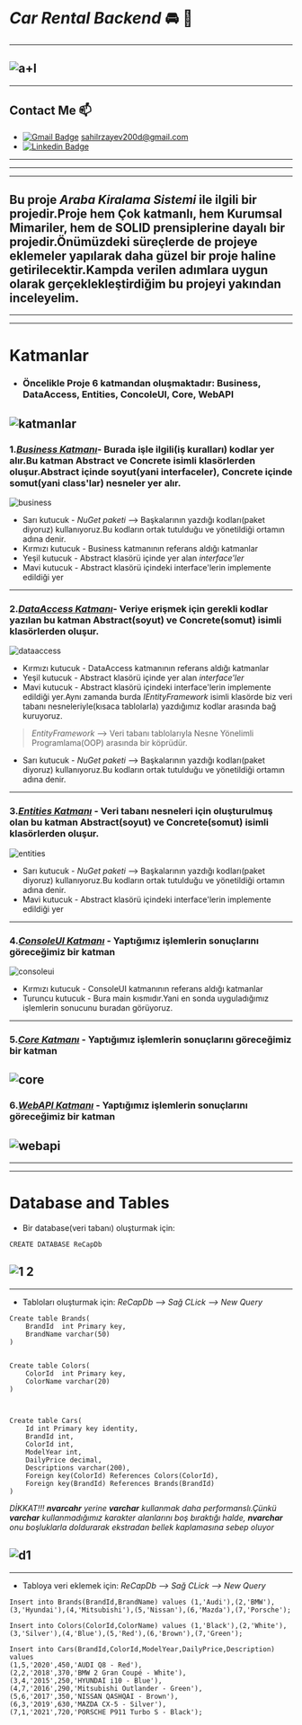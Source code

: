 # *Car Rental Backend* :oncoming_automobile: :key:
---
![a+l](https://user-images.githubusercontent.com/58303745/115148240-bf865d00-a06f-11eb-8b97-ef5cfe732973.png)
---
---
## Contact Me 📫
- [![Gmail Badge](https://img.shields.io/badge/Gmail-D14836?style=for-the-badge&logo=gmail&logoColor=white)](sahilrzayev200d@gmail.com) sahilrzayev200d@gmail.com
- [![Linkedin Badge](https://img.shields.io/badge/sahilrzayev-follow%20on%20linkedin-blue?style=for-the-badge&logo=linkedin)](https://www.linkedin.com/in/sahilrzayev)
---
---
---
**Bu proje _Araba Kiralama Sistemi_ ile ilgili bir projedir.Proje hem Çok katmanlı, hem Kurumsal Mimariler, hem de SOLID prensiplerine dayalı bir projedir.Önümüzdeki süreçlerde de projeye eklemeler yapılarak daha güzel bir proje haline getirilecektir.Kampda verilen adımlara uygun olarak gerçeklekleştirdiğim bu projeyi yakından inceleyelim.**
---
---
---

# Katmanlar
* ### Öncelikle Proje 6 katmandan oluşmaktadır: Business, DataAccess, Entities, ConcoleUI, Core, WebAPI
![katmanlar](https://user-images.githubusercontent.com/58303745/115146995-0bce9e80-a06a-11eb-9373-54860d150a44.jpg)
---
### 1.<a href="https://github.com/rzayevsahil/ReCapProject/tree/master/Business" target="blank">_Business Katmanı_</a>- Burada işle ilgili(iş kuralları) kodlar yer alır.Bu katman Abstract ve Concrete isimli klasörlerden oluşur.Abstract içinde soyut(yani interfaceler), Concrete içinde somut(yani class'lar) nesneler yer alır.

![business](https://user-images.githubusercontent.com/58303745/115147010-17ba6080-a06a-11eb-8fd3-8518254dfef7.png)
* Sarı kutucuk - *NuGet paketi* --> Başkalarının yazdığı kodları(paket diyoruz) kullanıyoruz.Bu kodların ortak tutulduğu ve yönetildiği ortamın adına denir.
* Kırmızı kutucuk - Business katmanının referans aldığı katmanlar
* Yeşil kutucuk - Abstract klasörü içinde yer alan _interface'ler_
* Mavi kutucuk - Abstract klasörü içindeki interface'lerin implemente edildiği yer
---
### 2.<a href="https://github.com/rzayevsahil/ReCapProject/tree/master/DataAccess" target="blank">_DataAccess Katmanı_</a>- Veriye erişmek için gerekli kodlar yazılan bu katman Abstract(soyut) ve Concrete(somut) isimli klasörlerden oluşur.

![dataaccess](https://user-images.githubusercontent.com/58303745/115146973-f8233800-a069-11eb-82f1-4752640737db.png)
* Kırmızı kutucuk - DataAccess katmanının referans aldığı katmanlar
* Yeşil kutucuk - Abstract klasörü içinde yer alan _interface'ler_
* Mavi kutucuk - Abstract klasörü içindeki interface'lerin implemente edildiği yer.Aynı zamanda burda _IEntityFramework_ isimli klasörde biz veri tabanı nesneleriyle(kısaca tablolarla) yazdığımız kodlar arasında bağ kuruyoruz. 
> _EntityFramework_ --> Veri tabanı tablolarıyla Nesne Yönelimli Programlama(OOP) arasında bir köprüdür.
* Sarı kutucuk - *NuGet paketi* --> Başkalarının yazdığı kodları(paket diyoruz) kullanıyoruz.Bu kodların ortak tutulduğu ve yönetildiği ortamın adına denir. 
---
### 3.<a href="https://github.com/rzayevsahil/ReCapProject/tree/master/Entities" target="blank">_Entities Katmanı_</a> - Veri tabanı nesneleri için oluşturulmuş olan bu katman Abstract(soyut) ve Concrete(somut) isimli klasörlerden oluşur.
![entities](https://user-images.githubusercontent.com/58303745/115147407-e04cb380-a06b-11eb-9a47-6df5a980714f.png)
* Sarı kutucuk - *NuGet paketi* --> Başkalarının yazdığı kodları(paket diyoruz) kullanıyoruz.Bu kodların ortak tutulduğu ve yönetildiği ortamın adına denir. 
* Mavi kutucuk - Abstract klasörü içindeki interface'lerin implemente edildiği yer
---
### 4.<a href="https://github.com/rzayevsahil/ReCapProject/tree/master/ConsoleUI" target="blank">_ConsoleUI Katmanı_</a> - Yaptığımız işlemlerin sonuçlarını göreceğimiz bir katman
![consoleui](https://user-images.githubusercontent.com/58303745/115147011-1852f700-a06a-11eb-988e-51fc72e20ef9.png)
* Kırmızı kutucuk - ConsoleUI katmanının referans aldığı katmanlar
* Turuncu kutucuk - Bura main kısmıdır.Yani en sonda uyguladığımız işlemlerin sonucunu buradan görüyoruz.
---
### 5.<a href="https://github.com/rzayevsahil/ReCapProject/tree/master/Core" target="blank">_Core Katmanı_</a> - Yaptığımız işlemlerin sonuçlarını göreceğimiz bir katman
![core](https://user-images.githubusercontent.com/58303745/115147012-18eb8d80-a06a-11eb-9c94-ccb7fe4f67bd.jpg)
---
### 6.<a href="https://github.com/rzayevsahil/ReCapProject/tree/master/WebAPI" target="blank">_WebAPI Katmanı_</a> - Yaptığımız işlemlerin sonuçlarını göreceğimiz bir katman
![webapi](https://user-images.githubusercontent.com/58303745/115147008-14bf7000-a06a-11eb-9adb-e7375dc23bc3.jpg)
---
---
---
# Database and Tables
* Bir database(veri tabanı) oluşturmak için:
```
CREATE DATABASE ReCapDb
```
![1 2](https://user-images.githubusercontent.com/58303745/107301788-9a84d500-6a95-11eb-9104-823c84c307bb.jpg)
---
---

* Tabloları oluşturmak için: 
_ReCapDb --> Sağ CLick --> New Query_
```
Create table Brands(
	BrandId	 int Primary key,
	BrandName varchar(50)
)


Create table Colors(
	ColorId	 int Primary key,
	ColorName varchar(20)
)



Create table Cars(
	Id int Primary key identity,
	BrandId int,
	ColorId int,
	ModelYear int,
	DailyPrice decimal,
	Descriptions varchar(200),
	Foreign key(ColorId) References Colors(ColorId),
	Foreign key(BrandId) References Brands(BrandId)
)
```

_DİKKAT!!! **nvarcahr** yerine **varchar** kullanmak daha performanslı.Çünkü **varchar** kullanmadığımız karakter alanlarını boş bıraktığı halde, **nvarchar** onu boşluklarla doldurarak ekstradan bellek kaplamasına sebep oluyor_

![d1](https://user-images.githubusercontent.com/58303745/107303009-aec9d180-6a97-11eb-844d-0654e9d87005.jpg)
---
--- 
* Tabloya veri eklemek için: 
_ReCapDb --> Sağ CLick --> New Query_
```
Insert into Brands(BrandId,BrandName) values (1,'Audi'),(2,'BMW'),(3,'Hyundai'),(4,'Mitsubishi'),(5,'Nissan'),(6,'Mazda'),(7,'Porsche');

Insert into Colors(ColorId,ColorName) values (1,'Black'),(2,'White'),(3,'Silver'),(4,'Blue'),(5,'Red'),(6,'Brown'),(7,'Green');

Insert into Cars(BrandId,ColorId,ModelYear,DailyPrice,Description) values
(1,5,'2020',450,'AUDI Q8 - Red'),
(2,2,'2018',370,'BMW 2 Gran Coupé - White'),
(3,4,'2015',250,'HYUNDAI i10 - Blue'),
(4,7,'2016',290,'Mitsubishi Outlander - Green'),
(5,6,'2017',350,'NISSAN QASHQAI - Brown'),
(6,3,'2019',630,'MAZDA CX-5 - Silver'),
(7,1,'2021',720,'PORSCHE P911 Turbo S - Black');
```








